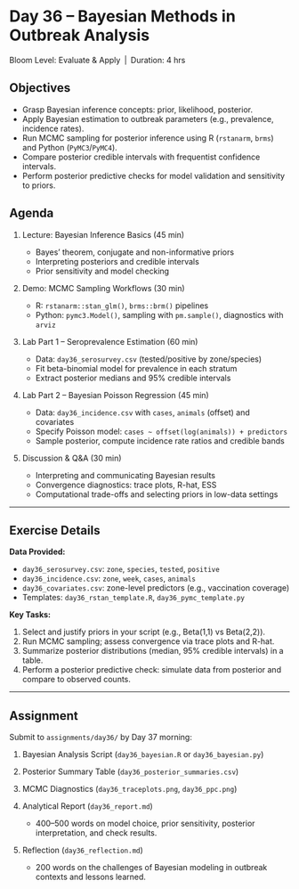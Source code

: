 # **Day 36 – Bayesian Methods in Outbreak Analysis**

Bloom Level: Evaluate & Apply | Duration: 4 hrs  

## Objectives  

- Grasp Bayesian inference concepts: prior, likelihood, posterior.  
- Apply Bayesian estimation to outbreak parameters (e.g., prevalence, incidence rates).  
- Run MCMC sampling for posterior inference using R (`rstanarm`, `brms`) and Python (`PyMC3`/`PyMC4`).  
- Compare posterior credible intervals with frequentist confidence intervals.  
- Perform posterior predictive checks for model validation and sensitivity to priors.  

## Agenda  

1. Lecture: Bayesian Inference Basics (45 min)  
   - Bayes’ theorem, conjugate and non-informative priors  
   - Interpreting posteriors and credible intervals  
   - Prior sensitivity and model checking  

2. Demo: MCMC Sampling Workflows (30 min)  
   - R: `rstanarm::stan_glm()`, `brms::brm()` pipelines  
   - Python: `pymc3.Model()`, sampling with `pm.sample()`, diagnostics with `arviz`  

3. Lab Part 1 – Seroprevalence Estimation (60 min)  
   - Data: `day36_serosurvey.csv` (tested/positive by zone/species)  
   - Fit beta-binomial model for prevalence in each stratum  
   - Extract posterior medians and 95% credible intervals  

4. Lab Part 2 – Bayesian Poisson Regression (45 min)  
   - Data: `day36_incidence.csv` with `cases`, `animals` (offset) and covariates  
   - Specify Poisson model: `cases ~ offset(log(animals)) + predictors`  
   - Sample posterior, compute incidence rate ratios and credible bands  

5. Discussion & Q&A (30 min)  
   - Interpreting and communicating Bayesian results  
   - Convergence diagnostics: trace plots, R-hat, ESS  
   - Computational trade-offs and selecting priors in low-data settings  

---

## Exercise Details  

**Data Provided:**  
- `day36_serosurvey.csv`: `zone`, `species`, `tested`, `positive`  
- `day36_incidence.csv`: `zone`, `week`, `cases`, `animals`  
- `day36_covariates.csv`: zone-level predictors (e.g., vaccination coverage)  
- Templates: `day36_rstan_template.R`, `day36_pymc_template.py`  

**Key Tasks:**  
1. Select and justify priors in your script (e.g., Beta(1,1) vs Beta(2,2)).  
2. Run MCMC sampling; assess convergence via trace plots and R-hat.  
3. Summarize posterior distributions (median, 95% credible intervals) in a table.  
4. Perform a posterior predictive check: simulate data from posterior and compare to observed counts.  

---

## Assignment  

Submit to `assignments/day36/` by Day 37 morning:

1. Bayesian Analysis Script (`day36_bayesian.R` or `day36_bayesian.py`)  
2. Posterior Summary Table (`day36_posterior_summaries.csv`)  
3. MCMC Diagnostics (`day36_traceplots.png`, `day36_ppc.png`)  
4. Analytical Report (`day36_report.md`)  
   - 400–500 words on model choice, prior sensitivity, posterior interpretation, and check results.  

5. Reflection (`day36_reflection.md`)  
   - 200 words on the challenges of Bayesian modeling in outbreak contexts and lessons learned.
